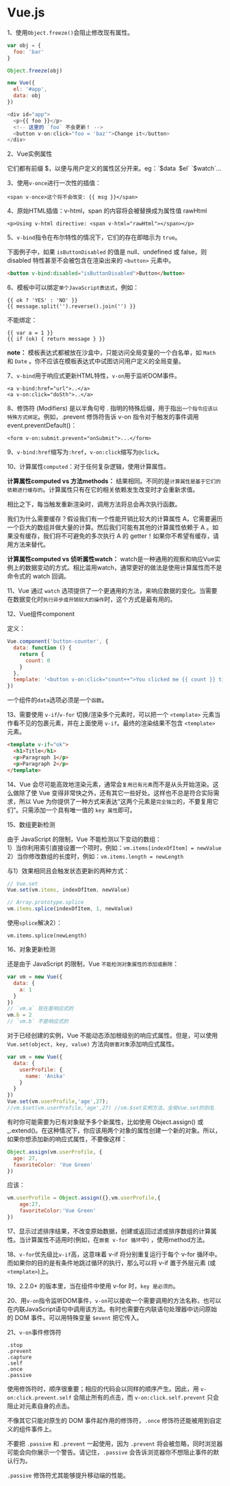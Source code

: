 # Vue.js

1、使用`Object.freeze()`会阻止修改现有属性。

``````javascript
var obj = {
  foo: 'bar'
}

Object.freeze(obj)

new Vue({
  el: '#app',
  data: obj
})

<div id="app">
  <p>{{ foo }}</p>
  <!-- 这里的 `foo` 不会更新！ -->
  <button v-on:click="foo = 'baz'">Change it</button>
</div>
``````

2、Vue实例属性

它们都有前缀 $，以便与用户定义的属性区分开来。eg：`$data` `$el` `$watch`...

3、使用`v-once`进行一次性的插值：

    <span v-once>这个将不会改变: {{ msg }}</span>

4、原始HTML插值：v-html，span 的内容将会被替换成为属性值 rawHtml

    <p>Using v-html directive: <span v-html="rawHtml"></span></p>

5、`v-bind`指令在布尔特性的情况下，它们的存在即暗示为 `true`。

下面例子中，如果 `isButtonDisabled` 的值是 null、undefined 或 false，则 disabled 特性甚至不会被包含在渲染出来的 `<button>` 元素中。

``````HTML
<button v-bind:disabled="isButtonDisabled">Button</button>
``````

6、模板中可以绑定`单个JavaScript表达式`，例如：

    {{ ok ? 'YES' : 'NO' }}
    {{ message.split('').reverse().join('') }}

不能绑定：

    {{ var a = 1 }}
    {{ if (ok) { return message } }}

**note：** 模板表达式都被放在沙盒中，只能访问全局变量的一个白名单，如 `Math` 和 `Date` 。你不应该在模板表达式中试图访问用户定义的全局变量。

7、`v-bind`用于响应式更新HTML特性，`v-on`用于监听DOM事件。

    <a v-bind:href="url">..</a>
    <a v-on:click="doSth">..</a>

8、修饰符 (Modifiers) 是以半角句号 . 指明的特殊后缀，用于指出`一个指令应该以特殊方式绑定`。例如，.prevent 修饰符告诉 v-on 指令对于触发的事件调用 event.preventDefault()：

    <form v-on:submit.prevent="onSubmit">...</form>

9、`v-bind:href`缩写为`:href`，`v-on:click`缩写为`@click`。

10、计算属性`computed`：对于任何复杂逻辑，使用计算属性。

**计算属性computed vs 方法methods：** 结果相同。不同的是`计算属性是基于它们的依赖进行缓存的`。计算属性只有在它的相关依赖发生改变时才会重新求值。

相比之下，每当触发重新渲染时，调用方法将总会再次执行函数。

我们为什么需要缓存？假设我们有一个性能开销比较大的计算属性 A，它需要遍历一个巨大的数组并做大量的计算。然后我们可能有其他的计算属性依赖于 A 。如果没有缓存，我们将不可避免的多次执行 A 的 getter！如果你不希望有缓存，请用方法来替代。

**计算属性computed vs 侦听属性watch：** watch是一种通用的观察和响应Vue实例上的数据变动的方式。相比滥用watch，通常更好的做法是使用计算属性而不是命令式的 watch 回调。

11、Vue 通过 `watch` 选项提供了一个更通用的方法，来响应数据的变化。当需要在数据变化时`执行异步或开销较大的操作`时，这个方式是最有用的。

12、Vue组件component

定义：

``````javascript
Vue.component('button-counter', {
  data: function () {
    return {
      count: 0
    }
  },
  template: '<button v-on:click="count++">You clicked me {{ count }} times.</button>'
})
``````

一个组件的`data`选项必须是一个`函数`。

13、需要使用 `v-if`/`v-for` 切换/渲染多个元素时，可以把一个 `<template>` 元素当作看不见的包裹元素，并在上面使用 `v-if`。最终的渲染结果不包含 `<template>` 元素。

``````html
<template v-if="ok">
  <h1>Title</h1>
  <p>Paragraph 1</p>
  <p>Paragraph 2</p>
</template>
``````

14、Vue 会尽可能高效地渲染元素，通常会`复用已有元素`而不是从头开始渲染。这么做除了使 Vue 变得非常快之外，还有其它一些好处。这样也不总是符合实际需求，所以 Vue 为你提供了一种方式来表达“这两个元素是`完全独立`的，不要复用它们”。只需添加一个具有唯一值的 `key 属性`即可。

15、数组更新检测

由于 JavaScript 的限制，Vue 不能检测以下变动的数组：<br>
1）当你利用索引直接设置一个项时，例如：`vm.items[indexOfItem] = newValue`<br>
2）当你修改数组的长度时，例如：`vm.items.length = newLength`

与1）效果相同且会触发状态更新的两种方式：<br>
``````javascript
// Vue.set
Vue.set(vm.items, indexOfItem, newValue)

// Array.prototype.splice
vm.items.splice(indexOfItem, 1, newValue)
``````

使用`splice`解决2）：

    vm.items.splice(newLength)

16、对象更新检测

还是由于 JavaScript 的限制，Vue `不能检测对象属性的添加或删除`：

``````javascript
var vm = new Vue({
  data: {
    a: 1
  }
})
// `vm.a` 现在是响应式的
vm.b = 2
// `vm.b` 不是响应式的
``````

对于已经创建的实例，Vue 不能动态添加根级别的响应式属性。但是，可以使用 `Vue.set(object, key, value)` 方法向`嵌套对象`添加响应式属性。

``````javascript
var vm = new Vue({
  data: {
    userProfile: {
      name: 'Anika'
    }
  }
})
Vue.set(vm.userProfile,'age',27);
//vm.$set(vm.userProfile,'age',27) //vm.$set实例方法，全局Vue.set的别名
``````

有时你可能需要为已有对象赋予多个新属性，比如使用 Object.assign() 或 _.extend()。在这种情况下，你应该用两个对象的属性创建一个新的对象。所以，如果你想添加新的响应式属性，不要像这样：

``````javascript
Object.assign(vm.userProfile, {
  age: 27,
  favoriteColor: 'Vue Green'
})
``````

应该：

``````javascript
vm.userProfile = Object.assign({},vm.userProfile,{
    age:27,
    favoriteColor:'Vue Green'
})
``````

17、显示过滤排序结果，不改变原始数据，创建或返回过滤或排序数组的计算属性。当计算属性不适用时(例如，在`嵌套 v-for 循环`中) ，使用method方法。

18、`v-for`优先级比`v-if`高，这意味着 v-if 将分别重复运行于每个 v-for 循环中。而如果你的目的是有条件地跳过循环的执行，那么可以将 v-if 置于外层元素 (或 `<template>`)上。

19、2.2.0+ 的版本里，当在组件中使用 v-for 时，`key 是必须的`。

20、用`v-on`指令监听DOM事件，`v-on`可以接收一个需要调用的方法名称，也可以在内联JavaScript语句中调用该方法。有时也需要在内联语句处理器中访问原始的 DOM 事件。可以用特殊变量 `$event` 把它传入。

21、`v-on`事件修饰符

    .stop
    .prevent
    .capture
    .self
    .once
    .passive

使用修饰符时，顺序很重要；相应的代码会以同样的顺序产生。因此，用 `v-on:click.prevent.self` 会阻止所有的点击，而 `v-on:click.self.prevent` 只会阻止对元素自身的点击。

不像其它只能对原生的 DOM 事件起作用的修饰符，`.once` 修饰符还能被用到自定义的组件事件上。
    <!-- 点击事件将只会触发一次 -->
    <a v-on:click.once="doThis"></a>

不要把 `.passive` 和 `.prevent` 一起使用，因为 `.prevent` 将会被忽略，同时浏览器可能会向你展示一个警告。请记住，`.passive` 会告诉浏览器你不想阻止事件的默认行为。

`.passive` 修饰符尤其能够提升移动端的性能。
